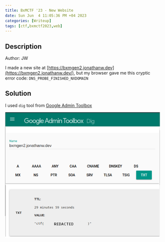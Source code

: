 ```yaml
---
title: BxMCTF '23 - New Website
date: Sun Jun  4 11:05:36 PM +04 2023
categories: [Writeup]
tags: [ctf,bxmctf2023,web]
---
```


## Description

Author: JW

I made a new site at  [https://bxmgen2.jonathanw.dev](https://bxmgen2.jonathanw.dev/), but my browser gave me this cryptic error code:  `DNS_PROBE_FINISHED_NXDOMAIN`

## Solution

I used `dig` tool from [Google Admin Toolbox](https://toolbox.googleapps.com/apps/dig/#TXT/) 

![new-website-1](/assets/images/MGCI-CTF-Club/BxMCTF-2023/new-webite-1.png)